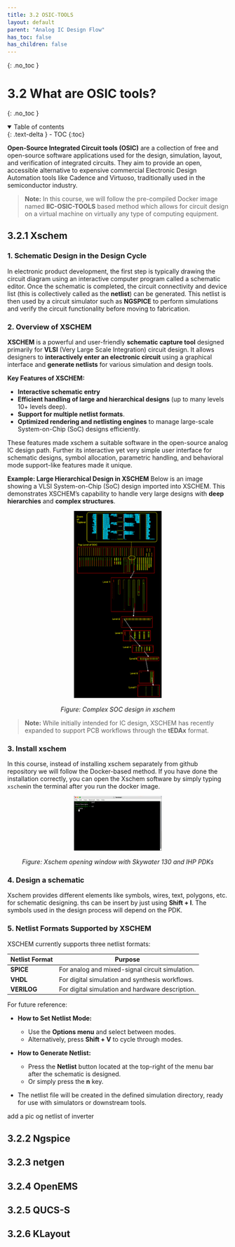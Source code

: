 ```yaml
---
title: 3.2 OSIC-TOOLS
layout: default
parent: "Analog IC Design Flow"
has_toc: false
has_children: false
---
```

{: .no_toc }
# 3.2 What are OSIC tools?

{: .no_toc }

<details open markdown="block">
  <summary>
    Table of contents
  </summary>
  {: .text-delta }
- TOC
{:toc}
</details>

**Open-Source Integrated Circuit tools (OSIC)** are a collection of free and open-source software applications used for the design, simulation, layout, and verification of integrated circuits. They aim to provide an open, accessible alternative to expensive commercial Electronic Design Automation tools like Cadence and Virtuoso, traditionally used in the semiconductor industry.

> **Note:** In this course, we will follow the pre-compiled Docker image named  **IIC-OSIC-TOOLS** based method which allows for circuit design on a virtual machine on virtually any type of computing equipment.

## 3.2.1 Xschem

### 1. Schematic Design in the Design Cycle
In electronic product development, the first step is typically drawing the circuit diagram using an interactive computer program called a schematic editor. Once the schematic is completed, the circuit connectivity and device list (this is collectively called as the **netlist**) can be generated. This netlist is then used by a circuit simulator such as **NGSPICE** to perform simulations and verify the circuit functionality before moving to fabrication.

### 2. Overview of XSCHEM

**XSCHEM** is a powerful and user-friendly **schematic capture tool** designed primarily for **VLSI** (Very Large Scale Integration) circuit design. It allows designers to **interactively enter an electronic circuit** using a graphical interface and **generate netlists** for various simulation and design tools.

**Key Features of XSCHEM:**
- **Interactive schematic entry** 
- **Efficient handling of large and hierarchical designs** (up to many levels 10+ levels deep).
- **Support for multiple netlist formats**.
- **Optimized rendering and netlisting engines** to manage large-scale System-on-Chip (SoC) designs efficiently.

These features made xschem a suitable software in the open-source analog IC design path. Further its interactive yet very simple user interface for schematic designs, symbol allocation, parametric handling, and behavioral mode support-like features made it unique.

**Example: Large Hierarchical Design in XSCHEM**
Below is an image showing a VLSI System-on-Chip (SoC) design imported into XSCHEM. This demonstrates XSCHEM’s capability to handle very large designs with **deep hierarchies** and **complex structures**.
<div align="center">
  <img src="./images/xschem_hierchy_design.png" alt="Analog IC Design Flow Diagram" width="200"/>
  <p><em>Figure: Complex SOC design in xschem</em></p>
</div>

> **Note:** While initially intended for IC design, XSCHEM has recently expanded to support PCB workflows through the **tEDAx** format.

### 3. Install xschem
In this course, instead of installing xschem separately from github repository we will follow the Docker-based method. If you have done the installation correctly, you can open the Xschem software by simply typing ```xschem```in the terminal after you run the docker image.
<div align="center">
  <img src="./images/xschem_window.gif" alt="Analog IC Design Flow Diagram" width="200"/>
  <p><em>Figure: Xschem opening window with Skywater 130 and IHP PDKs</em></p>
</div>

### 4. Design a  schematic
Xschem provides different elements like symbols, wires, text, polygons, etc. for schematic designing. ths can be insert by just using **Shift + I**. The symbols used in the design process will depend on the PDK. 

### 5. Netlist Formats Supported by XSCHEM

XSCHEM currently supports three netlist formats:

| Netlist Format  | Purpose |
|-----------------|---------|
| **SPICE**       | For analog and mixed-signal circuit simulation. |
| **VHDL**        | For digital simulation and synthesis workflows. |
| **VERILOG**     | For digital simulation and hardware description. |

For future reference: 
- **How to Set Netlist Mode:**
  - Use the **Options menu** and select between modes.
  - Alternatively, press **Shift + V** to cycle through modes.

- **How to Generate Netlist:**
  - Press the **Netlist** button located at the top-right of the menu bar after the schematic is designed.
  - Or simply press the **n** key.

- The netlist file will be created in the defined simulation directory, ready for use with simulators or downstream tools.
  
add a pic og netlist of inverter

## 3.2.2 Ngspice

## 3.2.3 netgen

## 3.2.4 OpenEMS

## 3.2.5 QUCS-S

## 3.2.6 KLayout
